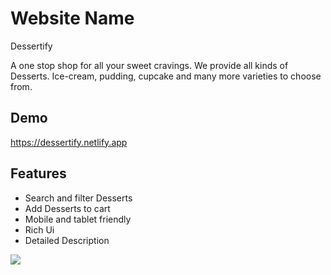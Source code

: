 # Website Name

Dessertify

A one stop shop for all your sweet cravings. We provide all kinds of Desserts. Ice-cream, pudding, cupcake and many more varieties to choose from.

## Demo

https://dessertify.netlify.app


## Features

- Search and filter Desserts
- Add Desserts to cart
- Mobile and tablet friendly
- Rich Ui
- Detailed Description

<img src = '/HomePage.png'>




